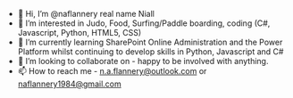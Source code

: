 - 👋 Hi, I’m @naflannery real name Niall
- 👀 I’m interested in Judo, Food, Surfing/Paddle boarding, coding (C#, Javascript, Python, HTML5, CSS)
- 🌱 I’m currently learning SharePoint Online Administration and the Power Platform whilst continuing to develop skills in Python, Javascript and C#
- 💞️ I’m looking to collaborate on - happy to be involved with anything.
- 📫 How to reach me - n.a.flannery@outlook.com or naflannery1984@gmail.com

<!---
naflannery/naflannery is a ✨ special ✨ repository because its `README.md` (this file) appears on your GitHub profile.
You can click the Preview link to take a look at your changes.
--->
